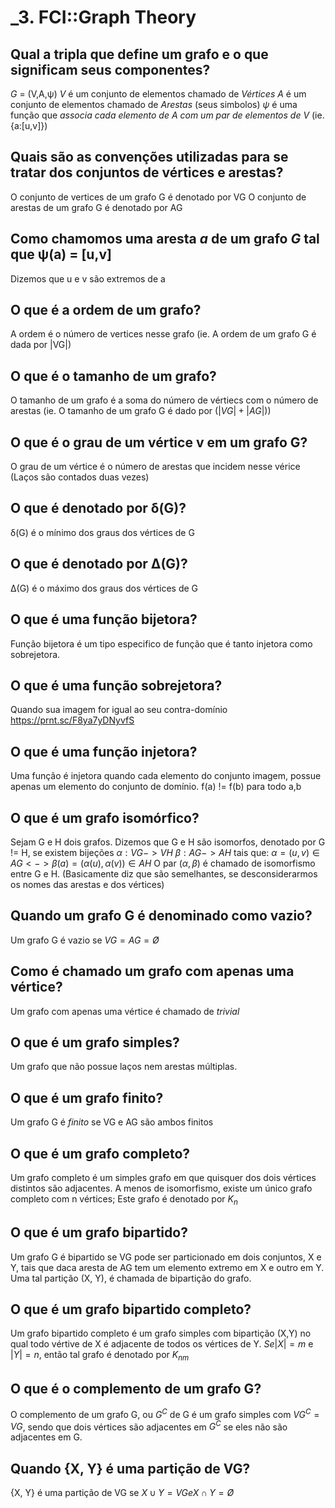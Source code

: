 # _3. FCI::Graph Theory

## Qual a tripla que define um grafo e o que significam seus componentes?
*G* = (V,A,ψ)
*V* é um conjunto de elementos chamado de *Vértices*
*A* é um conjunto de elementos chamado de *Arestas* (seus simbolos)
*ψ* é uma função que *associa cada elemento de A com um par de elementos de V* (ie. {a:[u,v]})

## Quais são as convenções utilizadas para se tratar dos conjuntos de vértices e arestas?
O conjunto de vertices de um grafo G é denotado por VG
O conjunto de arestas de um grafo G é denotado por AG

## Como chamomos uma aresta *a* de um grafo *G* tal que ψ(a) = [u,v]
Dizemos que u e v são extremos de a

## O que é a ordem de um grafo?
A ordem é o número de vertices nesse grafo (ie. A ordem de um grafo G é dada por |VG|)

## O que é o tamanho de um grafo?
O tamanho de um grafo é a soma do número de vértiecs com o número de arestas (ie. O tamanho de um grafo G é dado por $(|VG| + |AG|)$)

## O que é o grau de um vértice v em um grafo G?
O grau de um vértice é o número de arestas que incidem nesse vérice (Laços são contados duas vezes)

## O que é denotado por δ(G)?
δ(G) é o mínimo dos graus dos vértices de G

## O que é denotado por Δ(G)?
Δ(G) é o máximo dos graus dos vértices de G

## O que é uma função bijetora?
Função bijetora é um tipo especifico de função que é tanto injetora como sobrejetora.

## O que é uma função sobrejetora?
Quando sua imagem for igual ao seu contra-domínio
https://prnt.sc/F8ya7yDNyvfS

## O que é uma função injetora?
Uma função é injetora quando cada elemento do conjunto imagem, possue apenas um elemento do conjunto de domínio.
f(a) != f(b) para todo a,b

## O que é um grafo isomórfico?
Sejam G e H dois grafos. Dizemos que G e H são
isomorfos, denotado por G != H, se existem bijeções
 $α : VG -> VH$
 $β : AG -> AH$
tais que:
 $α = (u,v) ∈ AG <-> β(a) = (α(u), α(v)) ∈ AH$
O par $(α,β)$ é chamado de isomorfismo entre G e H.
(Basicamente diz que são semelhantes, se desconsiderarmos os nomes das arestas e dos vértices)

## Quando um grafo G é denominado como vazio?
Um grafo G é vazio se $VG = AG = Ø$

## Como é chamado um grafo com apenas uma vértice?
Um grafo com apenas uma vértice é chamado de *trivial*

## O que é um grafo simples?
Um grafo que não possue laços nem arestas múltiplas.

## O que é um grafo finito?
Um grafo G é *finito* se VG e AG são ambos finitos

## O que é um grafo completo?
Um grafo completo é um simples grafo em que quisquer dos dois vértices distintos são adjacentes. A menos de isomorfismo, existe um único grafo completo com n vértices; Este grafo é denotado por $K_n$

## O que é um grafo bipartido?
Um grafo G é bipartido se VG pode ser particionado em dois conjuntos, X e Y, tais que daca aresta de AG tem um elemento extremo em X e outro em Y. Uma tal partição (X, Y), é chamada de bipartição do grafo.

## O que é um grafo bipartido completo?
Um grafo bipartido completo é um grafo simples com bipartição (X,Y) no qual todo vértive de X é adjacente de todos os vértices de Y. $Se |X| = m$ e $|Y| = n$, então tal grafo é denotado por $K_{nm}$

## O que é o complemento de um grafo G?
O complemento de um grafo G, ou $G^C$ de G é um grafo simples com $VG^C = VG$, sendo que dois vértices são adjacentes em $G^C$ se eles não são adjacentes em G.

## Quando {X, Y} é uma partição de VG?
{X, Y} é uma partição de VG se $X∪Y = VG e X∩Y = Ø$

